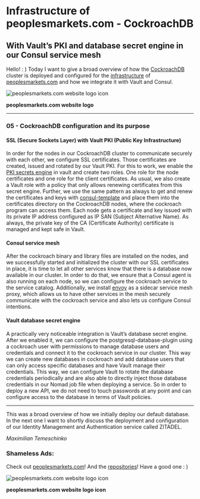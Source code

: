 # Infrastructure of peoplesmarkets.com - CockroachDB

## With Vault’s PKI and database secret engine in our Consul service mesh

Hello! : ) Today I want to give a broad overview of how the [CockroachDB](https://github.com/cockroachdb/cockroach/) cluster is deployed and configured for the [infrastructure](https://github.com/peoplesmarkets/infrastructure) of [peoplesmarkets.com](https://peoplesmarkets.com/) and how we integrate it with Vault and Consul.

![peoplesmarkets.com website logo icon](/content/BannerLogo.png)

**peoplesmarkets.com website logo**

---

### 05 - CockroachDB configuration and its purpose

#### SSL (Secure Sockets Layer) with Vault PKI (Public Key Infrastructure)

In order for the nodes in our CockroachDB cluster to communicate securely with each other, we configure SSL certificates. Those certificates are created, issued and rotated by our Vault PKI. For this to work, we enable the [PKI secrets engine](https://developer.hashicorp.com/vault/docs/secrets/pki) in vault and create two roles. One role for the node certificates and one role for the client certificates. As usual, we also create a Vault role with a policy that only allows renewing certificates from this secret engine. Further, we use the same pattern as always to get and renew the certificates and keys with [consul-template](https://github.com/hashicorp/consul-template) and place them into the certificates directory on the CockroachDB nodes, where the cockroach program can access them. Each node gets a certificate and key issued with its private IP address configured as IP SAN (Subject Alternative Name). As always, the private key of the CA (Certificate Authority) certificate is managed and kept safe in Vault.

#### Consul service mesh

After the cockroach binary and library files are installed on the nodes, and we successfully started and initialized the cluster with our SSL certificates in place, it is time to let all other services know that there is a database now available in our cluster. In order to do that, we ensure that a Consul agent is also running on each node, so we can configure the cockroach service to the service catalog. Additionally, we install [envoy](https://github.com/envoyproxy/envoy) as a sidecar service mesh proxy, which allows us to have other services in the mesh securely communicate with the cockroach service and also lets us configure Consul intentions.

#### Vault database secret engine

A practically very noticeable integration is Vault’s database secret engine. After we enabled it, we can configure the postgresql-database-plugin using a cockroach user with permissions to manage database users and credentials and connect it to the cockroach service in our cluster. This way we can create new databases in cockroach and add database users that can only access specific databases and have Vault manage their credentials. This way, we can configure Vault to rotate the database credentials periodically and are also able to directly inject those database credentials in our Nomad job file when deploying a service. So in order to deploy a new API, we do not need to touch passwords at any point and can configure access to the database in terms of Vault policies.

---

This was a broad overview of how we initially deploy our default database. In the next one I want to shortly discuss the deployment and configuration of our Identity Management and Authentication service called ZITADEL.

_Maximilian Temeschinko_


### Shameless Ads:

Check out [peoplesmarkets.com](https://peoplesmarkets.com)! And the [repositories](https://github.com/peoplesmarkets)! Have a good one : )

![peoplesmarkets.com website logo icon](/content/FooterLogoAndPreviewImage.png)

**peoplesmarkets.com website logo icon**
